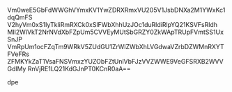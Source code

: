 Vm0weE5GbFdWWGhVYmxKV1YwZDRXRmxVU205V1JsbDNXa2M1YWxKc1dqQmFS
V2hyVm0xS1IyTkliRmRXCk0xSlFWbXhhUzJOc1duRldiRlpYQ21KSVFsRldh
MlI2WlVkT2NrNVdXbFZpUm5CVVEyMUtSbGRZY0ZkWApTRUpFVmtSS1UxSnJP
VmRpUm1ocFZqTm9WRkV5ZUdGU1ZrWlZWbXhLVGdwaVZrbDZWMnRXYTFVeFRs
ZFMKYkZaT1VsaFNSVmxzYUZObFZtUnlVbFJzVVZWWE9VeGFSRXB2WVVGdlMy
RnVjRE1LQ21KdGJnPT0KCnR0aA==

dpe